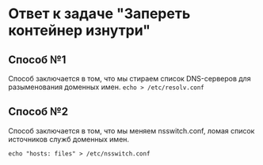 # Ответ к задаче "Запереть контейнер изнутри"
## Способ №1
 Способ заключается в том, что мы стираем список DNS-серверов для разыменования доменных имен.
 `echo > /etc/resolv.conf`
## Способ №2
 Способ заключается в том, что мы меняем nsswitch.conf, ломая список источников служб доменных имен.
```
echo "hosts: files" > /etc/nsswitch.conf
 
